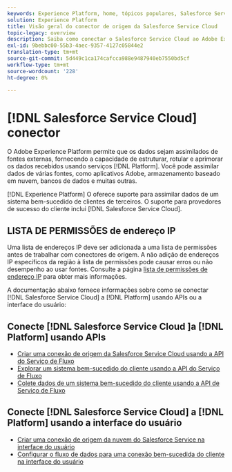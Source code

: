 ```yaml
---
keywords: Experience Platform, home, tópicos populares, Salesforce Service Cloud, salesforce service cloud
solution: Experience Platform
title: Visão geral do conector de origem da Salesforce Service Cloud
topic-legacy: overview
description: Saiba como conectar o Salesforce Service Cloud ao Adobe Experience Platform usando APIs ou a interface do usuário.
exl-id: 9bebbc00-55b3-4aec-9357-4127c05844e2
translation-type: tm+mt
source-git-commit: 5d449c1ca174cafcca988e9487940eb7550bd5cf
workflow-type: tm+mt
source-wordcount: '228'
ht-degree: 0%

---
```


# [!DNL Salesforce Service Cloud] conector

O Adobe Experience Platform permite que os dados sejam assimilados de fontes externas, fornecendo a capacidade de estruturar, rotular e aprimorar os dados recebidos usando serviços [!DNL Platform]. Você pode assimilar dados de várias fontes, como aplicativos Adobe, armazenamento baseado em nuvem, bancos de dados e muitas outras.

[!DNL Experience Platform] O oferece suporte para assimilar dados de um sistema bem-sucedido de clientes de terceiros. O suporte para provedores de sucesso do cliente inclui [!DNL Salesforce Service Cloud].

## LISTA DE PERMISSÕES de endereço IP

Uma lista de endereços IP deve ser adicionada a uma lista de permissões antes de trabalhar com conectores de origem. A não adição de endereços IP específicos da região à lista de permissões pode causar erros ou não desempenho ao usar fontes. Consulte a página [lista de permissões de endereço IP](../../ip-address-allow-list.md) para obter mais informações.

A documentação abaixo fornece informações sobre como se conectar [!DNL Salesforce Service Cloud] a [!DNL Platform] usando APIs ou a interface do usuário:

## Conecte [!DNL Salesforce Service Cloud ]a [!DNL Platform] usando APIs

- [Criar uma conexão de origem da Salesforce Service Cloud usando a API do Serviço de Fluxo](../../tutorials/api/create/customer-success/salesforce-service-cloud.md)
- [Explorar um sistema bem-sucedido do cliente usando a API do Serviço de Fluxo](../../tutorials/api/explore/customer-success.md)
- [Colete dados de um sistema bem-sucedido do cliente usando a API de Serviço de Fluxo](../../tutorials/api/collect/customer-success.md)

## Conecte [!DNL Salesforce Service Cloud] a [!DNL Platform] usando a interface do usuário

- [Criar uma conexão de origem da nuvem do Salesforce Service na interface do usuário](../../tutorials/ui/create/customer-success/salesforce-service-cloud.md)
- [Configurar o fluxo de dados para uma conexão bem-sucedida do cliente na interface do usuário](../../tutorials/ui/dataflow/customer-success.md)
